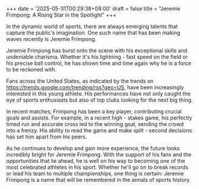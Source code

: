 +++
date = '2025-05-31T00:29:38+08:00'
draft = false
title = "Jeremie Frimpong: A Rising Star in the Spotlight"
+++

In the dynamic world of sports, there are always emerging talents that capture the public's imagination. One such name that has been making waves recently is Jeremie Frimpong.

Jeremie Frimpong has burst onto the scene with his exceptional skills and undeniable charisma. Whether it's his lightning - fast speed on the field or his precise ball control, he has shown time and time again why he is a force to be reckoned with.

Fans across the United States, as indicated by the trends on https://trends.google.com/trending/rss?geo=US, have been increasingly interested in this young athlete. His performances have not only caught the eye of sports enthusiasts but also of top clubs looking for the next big thing.

In recent matches, Frimpong has been a key player, contributing crucial goals and assists. For example, in a recent high - stakes game, his perfectly timed run and accurate cross led to the winning goal, sending the crowd into a frenzy. His ability to read the game and make split - second decisions has set him apart from his peers.

As he continues to develop and gain more experience, the future looks incredibly bright for Jeremie Frimpong. With the support of his fans and the opportunities that lie ahead, he is well on his way to becoming one of the most celebrated athletes in his sport. Whether he'll go on to break records or lead his team to multiple championships, one thing is certain: Jeremie Frimpong is a name that will be remembered in the annals of sports history.